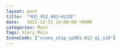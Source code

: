 ```yaml
---
layout: post
title:  "메인_회상_001~012장"
date:   2021-12-11 14:00:00 +0000
categories: Main
Tags: Story Main
SceneCode: ["scene_skip_cp001-012_q1_s10"]
---
```

